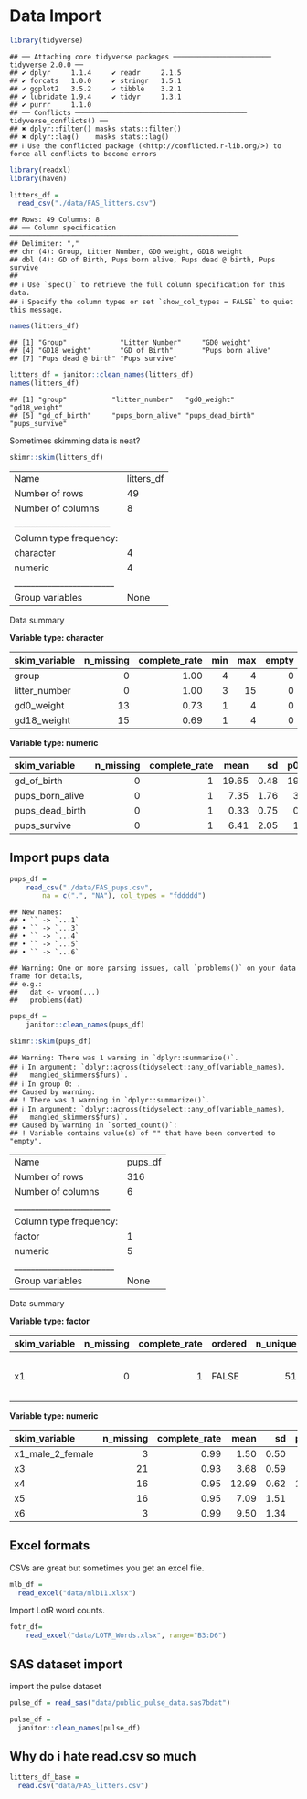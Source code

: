 Data Import
================

``` r
library(tidyverse)
```

    ## ── Attaching core tidyverse packages ──────────────────────── tidyverse 2.0.0 ──
    ## ✔ dplyr     1.1.4     ✔ readr     2.1.5
    ## ✔ forcats   1.0.0     ✔ stringr   1.5.1
    ## ✔ ggplot2   3.5.2     ✔ tibble    3.2.1
    ## ✔ lubridate 1.9.4     ✔ tidyr     1.3.1
    ## ✔ purrr     1.1.0     
    ## ── Conflicts ────────────────────────────────────────── tidyverse_conflicts() ──
    ## ✖ dplyr::filter() masks stats::filter()
    ## ✖ dplyr::lag()    masks stats::lag()
    ## ℹ Use the conflicted package (<http://conflicted.r-lib.org/>) to force all conflicts to become errors

``` r
library(readxl)
library(haven)
```

``` r
litters_df =
  read_csv("./data/FAS_litters.csv")
```

    ## Rows: 49 Columns: 8
    ## ── Column specification ────────────────────────────────────────────────────────
    ## Delimiter: ","
    ## chr (4): Group, Litter Number, GD0 weight, GD18 weight
    ## dbl (4): GD of Birth, Pups born alive, Pups dead @ birth, Pups survive
    ## 
    ## ℹ Use `spec()` to retrieve the full column specification for this data.
    ## ℹ Specify the column types or set `show_col_types = FALSE` to quiet this message.

``` r
names(litters_df)
```

    ## [1] "Group"             "Litter Number"     "GD0 weight"       
    ## [4] "GD18 weight"       "GD of Birth"       "Pups born alive"  
    ## [7] "Pups dead @ birth" "Pups survive"

``` r
litters_df = janitor::clean_names(litters_df)
names(litters_df)
```

    ## [1] "group"           "litter_number"   "gd0_weight"      "gd18_weight"    
    ## [5] "gd_of_birth"     "pups_born_alive" "pups_dead_birth" "pups_survive"

Sometimes skimming data is neat?

``` r
skimr::skim(litters_df)
```

|                                                  |            |
|:-------------------------------------------------|:-----------|
| Name                                             | litters_df |
| Number of rows                                   | 49         |
| Number of columns                                | 8          |
| \_\_\_\_\_\_\_\_\_\_\_\_\_\_\_\_\_\_\_\_\_\_\_   |            |
| Column type frequency:                           |            |
| character                                        | 4          |
| numeric                                          | 4          |
| \_\_\_\_\_\_\_\_\_\_\_\_\_\_\_\_\_\_\_\_\_\_\_\_ |            |
| Group variables                                  | None       |

Data summary

**Variable type: character**

| skim_variable | n_missing | complete_rate | min | max | empty | n_unique | whitespace |
|:--------------|----------:|--------------:|----:|----:|------:|---------:|-----------:|
| group         |         0 |          1.00 |   4 |   4 |     0 |        6 |          0 |
| litter_number |         0 |          1.00 |   3 |  15 |     0 |       49 |          0 |
| gd0_weight    |        13 |          0.73 |   1 |   4 |     0 |       26 |          0 |
| gd18_weight   |        15 |          0.69 |   1 |   4 |     0 |       31 |          0 |

**Variable type: numeric**

| skim_variable   | n_missing | complete_rate |  mean |   sd |  p0 | p25 | p50 | p75 | p100 | hist  |
|:----------------|----------:|--------------:|------:|-----:|----:|----:|----:|----:|-----:|:------|
| gd_of_birth     |         0 |             1 | 19.65 | 0.48 |  19 |  19 |  20 |  20 |   20 | ▅▁▁▁▇ |
| pups_born_alive |         0 |             1 |  7.35 | 1.76 |   3 |   6 |   8 |   8 |   11 | ▁▃▂▇▁ |
| pups_dead_birth |         0 |             1 |  0.33 | 0.75 |   0 |   0 |   0 |   0 |    4 | ▇▂▁▁▁ |
| pups_survive    |         0 |             1 |  6.41 | 2.05 |   1 |   5 |   7 |   8 |    9 | ▁▃▂▇▇ |

## Import pups data

``` r
pups_df = 
    read_csv("./data/FAS_pups.csv",
        na = c(".", "NA"), col_types = "fddddd")
```

    ## New names:
    ## • `` -> `...1`
    ## • `` -> `...3`
    ## • `` -> `...4`
    ## • `` -> `...5`
    ## • `` -> `...6`

    ## Warning: One or more parsing issues, call `problems()` on your data frame for details,
    ## e.g.:
    ##   dat <- vroom(...)
    ##   problems(dat)

``` r
pups_df = 
    janitor::clean_names(pups_df)

skimr::skim(pups_df)
```

    ## Warning: There was 1 warning in `dplyr::summarize()`.
    ## ℹ In argument: `dplyr::across(tidyselect::any_of(variable_names),
    ##   mangled_skimmers$funs)`.
    ## ℹ In group 0: .
    ## Caused by warning:
    ## ! There was 1 warning in `dplyr::summarize()`.
    ## ℹ In argument: `dplyr::across(tidyselect::any_of(variable_names),
    ##   mangled_skimmers$funs)`.
    ## Caused by warning in `sorted_count()`:
    ## ! Variable contains value(s) of "" that have been converted to "empty".

|                                                  |         |
|:-------------------------------------------------|:--------|
| Name                                             | pups_df |
| Number of rows                                   | 316     |
| Number of columns                                | 6       |
| \_\_\_\_\_\_\_\_\_\_\_\_\_\_\_\_\_\_\_\_\_\_\_   |         |
| Column type frequency:                           |         |
| factor                                           | 1       |
| numeric                                          | 5       |
| \_\_\_\_\_\_\_\_\_\_\_\_\_\_\_\_\_\_\_\_\_\_\_\_ |         |
| Group variables                                  | None    |

Data summary

**Variable type: factor**

| skim_variable | n_missing | complete_rate | ordered | n_unique | top_counts |
|:---|---:|---:|:---|---:|:---|
| x1 | 0 | 1 | FALSE | 51 | \#1/: 9, \#98: 9, \#10: 9, \#10: 9 |

**Variable type: numeric**

| skim_variable    | n_missing | complete_rate |  mean |   sd |  p0 | p25 | p50 | p75 | p100 | hist  |
|:-----------------|----------:|--------------:|------:|-----:|----:|----:|----:|----:|-----:|:------|
| x1_male_2_female |         3 |          0.99 |  1.50 | 0.50 |   1 |   1 |   2 |   2 |    2 | ▇▁▁▁▇ |
| x3               |        21 |          0.93 |  3.68 | 0.59 |   2 |   3 |   4 |   4 |    5 | ▁▅▁▇▁ |
| x4               |        16 |          0.95 | 12.99 | 0.62 |  12 |  13 |  13 |  13 |   15 | ▂▇▁▂▁ |
| x5               |        16 |          0.95 |  7.09 | 1.51 |   4 |   6 |   7 |   8 |   12 | ▂▇▂▂▁ |
| x6               |         3 |          0.99 |  9.50 | 1.34 |   7 |   9 |   9 |  10 |   14 | ▆▇▇▂▁ |

## Excel formats

CSVs are great but sometimes you get an excel file.

``` r
mlb_df = 
  read_excel("data/mlb11.xlsx")
```

Import LotR word counts.

``` r
fotr_df=
    read_excel("data/LOTR_Words.xlsx", range="B3:D6")
```

## SAS dataset import

import the pulse dataset

``` r
pulse_df = read_sas("data/public_pulse_data.sas7bdat")

pulse_df = 
  janitor::clean_names(pulse_df)
```

## Why do i hate read.csv so much

``` r
litters_df_base = 
  read.csv("data/FAS_litters.csv")
```
